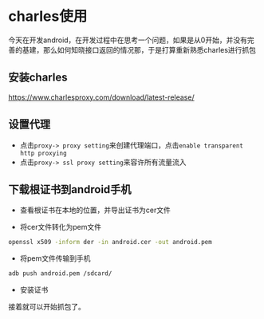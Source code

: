 # charles使用

今天在开发android，在开发过程中在思考一个问题，如果是从0开始，并没有完善的基建，那么如何知晓接口返回的情况那，于是打算重新熟悉charles进行抓包

## 安装charles

https://www.charlesproxy.com/download/latest-release/

## 设置代理

-   点击`proxy-> proxy setting`来创建代理端口，点击`enable transparent http proxying`
-   点击`proxy-> ssl proxy setting`来容许所有流量流入

## 下载根证书到android手机

-   查看根证书在本地的位置，并导出证书为cer文件

-   将cer文件转化为pem文件

```bash
openssl x509 -inform der -in android.cer -out android.pem
```

-   将pem文件传输到手机

```bash
adb push android.pem /sdcard/
```

-   安装证书

接着就可以开始抓包了。
